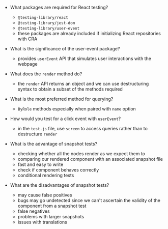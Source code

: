 - What packages are required for React testing?
  - `@testing-library/react`
  - `@testing-library/jest-dom`
  - `@testing-library/user-event`
  - these packages are already included if initializing React repositories with CRA

- What is the significance of the user-event package?
  - provides `userEvent` API that simulates user interactions with the webpage

- What does the `render` method do?
  - the `render` API returns an object and we can use destructuring syntax to obtain a subset of the methods required

- What is the most preferred method for querying?
  - `ByRole` methods especially when paired with `name` option

- How would you test for a click event with `userEvent`?
  - in the `test.js` file, use `screen` to access queries rather than to destructure `render`

- What is the advantage of snapshot tests?
  - checking whether all the nodes render as we expect them to
  - comparing our rendered component with an associated snapshot file
  - fast and easy to write
  - check if component behaves correctly
  - conditional rendering tests

- What are the disadvantages of snapshot tests?
  - may cause false positives
  - bugs may go undetected since we can't ascertain the validity of the component from a snapshot test
  - false negatives
  - problems with larger snapshots
  - issues with translations